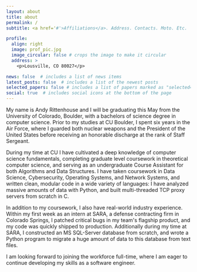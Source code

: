 ```yaml
---
layout: about
title: about
permalink: /
subtitle: <a href='#'>Affiliations</a>. Address. Contacts. Moto. Etc.

profile:
  align: right
  image: prof_pic.jpg
  image_circular: false # crops the image to make it circular
  address: >
    <p>Lousville, CO 80027</p>

news: false  # includes a list of news items
latest_posts: false  # includes a list of the newest posts
selected_papers: false # includes a list of papers marked as "selected={true}"
social: true  # includes social icons at the bottom of the page
---
```


My name is Andy Rittenhouse and I will be graduating this May from the University of Colorado,
Boulder, with a bachelors of science degree in computer science. Prior to my studies at CU
Boulder, I spent six years in the Air Force, where I guarded both nuclear weapons and the
President of the United States before receiving an honorable discharge at the rank of Staff
Sergeant. 

During my time at CU I have cultivated a deep knowledge of computer science fundamentals,
completing graduate level coursework in theoretical computer science, and serving as an
undergraduate Course Assistant for both Algorithms and Data Structures. I have taken coursework
in Data Science, Cybersecurity, Operating Systems, and Network Systems, and written clean,
modular code in a wide variety of languages: I have analyzed massive amounts of data with
Python, and built multi-threaded TCP proxy servers from scratch in C. 

In addition to my coursework, I also have real-world industry experience. Within my first week as
an intern at SARA, a defense contracting firm in Colorado Springs, I patched critical bugs in my
team's flagship product, and my code was quickly shipped to production. Additionally during my
time at SARA, I constructed an MS SQL-Server database from scratch, and wrote a Python program
to migrate a huge amount of data to this database from text files.

I am looking forward to joining the workforce full-time, where I am eager to continue developing
my skills as a software engineer.
